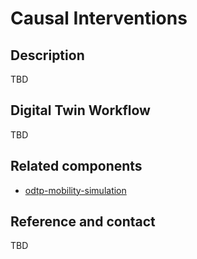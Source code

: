 # Causal Interventions

## Description

TBD

## Digital Twin Workflow

TBD


## Related components

- [odtp-mobility-simulation](https://github.com/odtp-org/odtp-mobility-simulation)

## Reference and contact

TBD

<script src="https://hypothes.is/embed.js" async></script>
